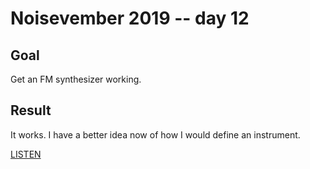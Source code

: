 # Noisevember 2019 -- day 12

## Goal

Get an FM synthesizer working.

## Result

It works. I have a better idea now of how I would define an instrument.

[LISTEN](https://soundcloud.com/aturley/public-chownership)
